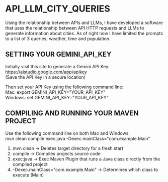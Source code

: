 # API_LLM_CITY_QUERIES
Using the relationship between APIs and LLMs, I have developed a software that uses the relationship between API HTTP requests and LLMs to generate information about cities. As of right now I have limited the prompts to a list of 3 queries; weather, time and population.

## SETTING YOUR GEMINI_API_KEY
Initially visit this site to generate a Gemini API Key: https://aistudio.google.com/app/apikey <br>
(Save the API Key in a secure location)

Then set your API Key using the following command line:<br>
Mac: export GEMINI_API_KEY="YOUR_API_KEY" <br>
Windows: set GEMINI_API_KEY="YOUR_API_KEY"

## COMPILING AND RUNNING YOUR MAVEN PROJECT
Use the following command line on both Mac and Windows: <br>
mvn clean compile exec:java -Dexec.mainClass="com.example.Main"

1. mvn clean -> Deletes target directory for a fresh start
2. compile -> Compiles projects source code
3. exec:java -> Exec Maven Plugin that runs a Java class directly from the compiled project
4. -Dexec.mainClass="com.example.Main" -> Determines which class to execute (Main) 
